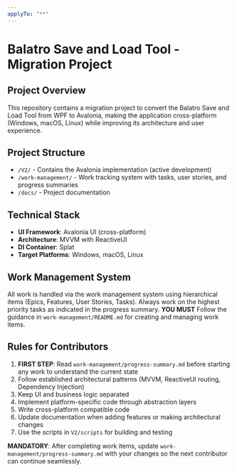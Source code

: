 ```yaml
---
applyTo: "**"
---
```


# Balatro Save and Load Tool - Migration Project

## Project Overview

This repository contains a migration project to convert the Balatro Save and Load Tool from WPF to Avalonia, making the application cross-platform (Windows, macOS, Linux) while improving its architecture and user experience.

## Project Structure

- `/V2/` - Contains the Avalonia implementation (active development)
- `/work-management/` - Work tracking system with tasks, user stories, and progress summaries
- `/docs/` - Project documentation

## Technical Stack

- **UI Framework**: Avalonia UI (cross-platform)
- **Architecture**: MVVM with ReactiveUI
- **DI Container**: Splat
- **Target Platforms**: Windows, macOS, Linux

## Work Management System

All work is handled via the work management system using hierarchical items (Epics, Features, User Stories, Tasks). Always work on the highest priority tasks as indicated in the progress summary. **YOU MUST** Follow the guidance in `work-management/README.md` for creating and managing work items.

## Rules for Contributors

1. **FIRST STEP**: Read `work-management/progress-summary.md` before starting any work to understand the current state
2. Follow established architectural patterns (MVVM, ReactiveUI routing, Dependency Injection)
3. Keep UI and business logic separated
4. Implement platform-specific code through abstraction layers
5. Write cross-platform compatible code
6. Update documentation when adding features or making architectural changes
7. Use the scripts in `V2/scripts` for building and testing

**MANDATORY**: After completing work items, update `work-management/progress-summary.md` with your changes so the next contributor can continue seamlessly.